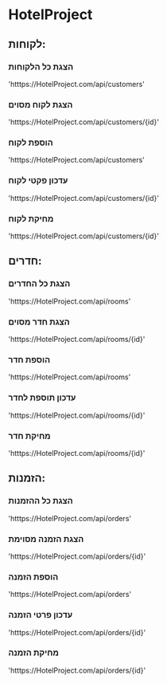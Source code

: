 # HotelProject
## לקוחות:
### הצגת כל הלקוחות
'htttps://HotelProject.com/api/customers'
### הצגת לקוח מסוים
'htttps://HotelProject.com/api/customers/{id}'
### הוספת לקוח
'htttps://HotelProject.com/api/customers'
### עדכון פקטי לקוח
'htttps://HotelProject.com/api/customers/{id}'
### מחיקת לקוח
'htttps://HotelProject.com/api/customers/{id}'
## חדרים:
### הצגת כל החדרים
'htttps://HotelProject.com/api/rooms'
### הצגת חדר מסוים
'htttps://HotelProject.com/api/rooms/{id}'
### הוספת חדר
'htttps://HotelProject.com/api/rooms'
### עדכון תוספת לחדר
'htttps://HotelProject.com/api/rooms/{id}'
### מחיקת חדר
'htttps://HotelProject.com/api/rooms/{id}'
## הזמנות:
### הצגת כל ההזמנות
'htttps://HotelProject.com/api/orders'
### הצגת הזמנה מסוימת
'htttps://HotelProject.com/api/orders/{id}'
### הוספת הזמנה
'htttps://HotelProject.com/api/orders'
### עדכון פרטי הזמנה
'htttps://HotelProject.com/api/orders/{id}'
### מחיקת הזמנה
'htttps://HotelProject.com/api/orders/{id}'








